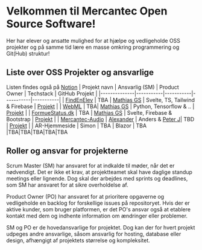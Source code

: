 # Velkommen til Mercantec Open Source Software!

Her har elever og ansatte mulighed for at hjælpe og vedligeholde OSS projekter og på samme tid lære en masse omkring programmering og Git(Hub) struktur!

## Liste over OSS Projekter og ansvarlige 
Listen findes også på [Notion](https://mercantec.notion.site/Mercantec-Open-Source-Software-5e5b985cc75d4bdc912b463bcf1eebb1?pvs=4)
| Projekt navn | Ansvarlig (SM) | Product Owner | Techstack | GitHub Projekt |
|--------------|-----------|-----------|-----------|-----------|
| [FindEnElev](https://github.com/Mercantec-OSS/FindEnElev) | TBA | [Mathias GS](https://github.com/Mercantec-MAGS) | Svelte, TS, Tailwind & Firebase | [Projekt](https://github.com/orgs/Mercantec-OSS/projects/1/views/1) |
| [WebML](https://github.com/Mercantec-OSS/WebML) | TBA| [Mathias GS](https://github.com/Mercantec-MAGS) | Python, Tensorflow & .. | [Projekt](https://github.com/orgs/Mercantec-OSS/projects/2/views/1) |
| [FormueStatus.dk](https://github.com/Mercantec-OSS/Formuestatus) | TBA | [Mathias GS](https://github.com/Mercantec-MAGS) | Svelte, Firebase & Bootstrap | [Projekt](https://github.com/orgs/Mercantec-OSS/projects/3/views/1) |
| [Mercantec-Audio](https://github.com/Mercantec-OSS/Audio) | [Alexander](https://github.com/Alexandertp) | Anders & [Peter J](https://github.com/pejopejo)| TBD | [Projekt](https://github.com/orgs/Mercantec-OSS/projects/4) |
| AR-Hjemmeside | Simon | TBA | Blazor | TBA
|TBA|TBA|TBA|TBA|TBA


## Roller og ansvar for projekterne
Scrum Master (SM) har ansvaret for at indkalde til møder, når det er nødvendigt. Det er ikke et krav, at projektteamet skal have daglige standup meetings eller lignende. Dog skal der arbejdes med sprints og deadlines, som SM har ansvaret for at sikre overholdelse af.

Product Owner (PO) har ansvaret for at prioritere opgaverne og vedligeholde en backlog for forskellige issues på repositoryet. Hvis der er aktive kunder, som bruger platformen, er det PO's ansvar også at etablere kontakt med dem og indhente information om ændringer eller problemer.

SM og PO er de hovedansvarlige for projektet. Dog kan der for hvert projekt udpeges andre ansvarlige, såsom ansvarlig for hosting, database eller design, afhængigt af projektets størrelse og kompleksitet.
